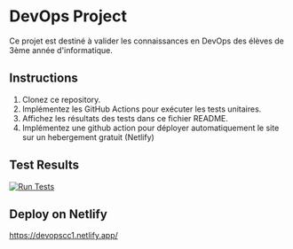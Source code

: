 # DevOps Project

Ce projet est destiné à valider les connaissances en DevOps des élèves de 3ème année d'informatique.

## Instructions

1. Clonez ce repository.
2. Implémentez les GitHub Actions pour exécuter les tests unitaires.
3. Affichez les résultats des tests dans ce fichier README.
4. Implémentez une github action pour déployer automatiquement le site sur un hebergement gratuit (Netlify)

## Test Results

[![Run Tests](https://github.com/kvnjin/DEVOPS-CC1/actions/workflows/main.yaml/badge.svg?branch=main)](https://github.com/kvnjin/DEVOPS-CC1/actions/workflows/main.yaml)

## Deploy on Netlify

https://devopscc1.netlify.app/


